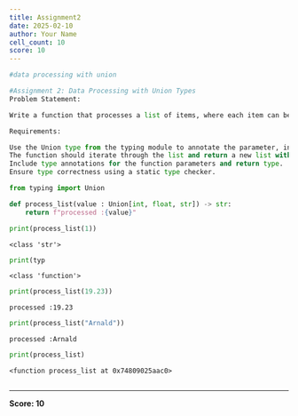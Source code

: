 ```yaml
---
title: Assignment2
date: 2025-02-10
author: Your Name
cell_count: 10
score: 10
---
```


```python
#data processing with union
```


```python
#Assignment 2: Data Processing with Union Types
Problem Statement:

Write a function that processes a list of items, where each item can be an int, float, or str. The function should return a list of strings describing each item.

Requirements:

Use the Union type from the typing module to annotate the parameter, indicating it can handle multiple types.
The function should iterate through the list and return a new list with strings describing the type and value of each item.
Include type annotations for the function parameters and return type.
Ensure type correctness using a static type checker.
```


```python
from typing import Union
```


```python
def process_list(value : Union[int, float, str]) -> str:
    return f"processed :{value}"
```


```python
print(process_list(1))
```

    <class 'str'>



```python
print(typ
```

    <class 'function'>



```python
print(process_list(19.23))
```

    processed :19.23



```python
print(process_list("Arnald"))
```

    processed :Arnald



```python
print(process_list)
```

    <function process_list at 0x74809025aac0>



```python

```


---
**Score: 10**